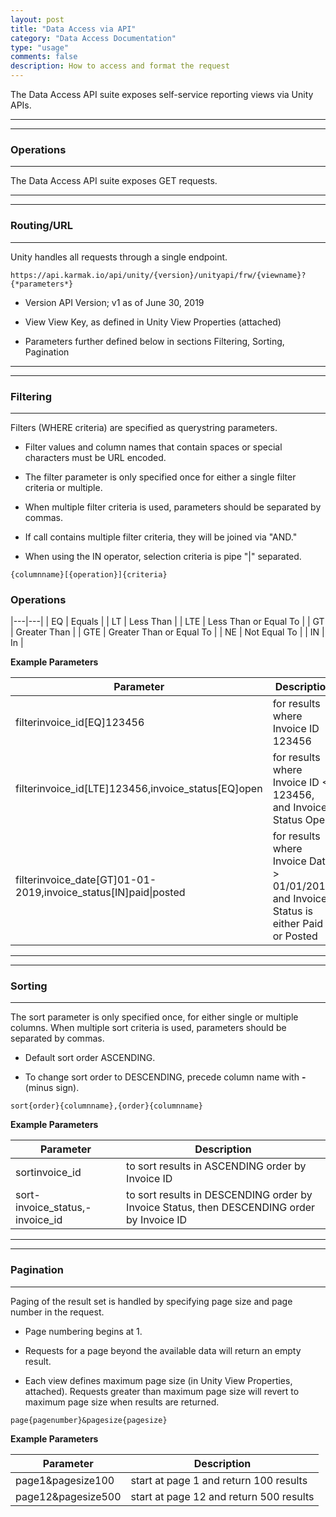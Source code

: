 ```yaml
---
layout: post
title: "Data Access via API"
category: "Data Access Documentation"
type: "usage" comments: falsedescription: How to access and format the request
---
```



The Data Access API suite exposes self-service reporting views via Unity APIs. 

---
---
### Operations
---

The Data Access API suite exposes GET requests.

---
---
### Routing/URL
---

Unity handles all requests through a single endpoint.

```
https://api.karmak.io/api/unity/{version}/unityapi/frw/{viewname}?{*parameters*}
```

-   Version  API Version; v1 as of June 30, 2019

-   View  View Key, as defined in Unity View Properties (attached)

-   Parameters  further defined below in sections Filtering, Sorting,
    Pagination

---
---
### Filtering
---

Filters (WHERE criteria) are specified as querystring parameters.

-   Filter values and column names that contain spaces or special characters
    must be URL encoded.

-   The filter parameter is only specified once for either a single filter
    criteria or multiple.

-   When multiple filter criteria is used, parameters should be separated by
    commas.

-   If call contains multiple filter criteria, they will be joined via "AND."

-   When using the IN operator, selection criteria is pipe "\|" separated.

```
{columnname}[{operation}]{criteria}
```

### Operations

|---|---|
| EQ  | Equals                   |
| LT  | Less Than                |
| LTE | Less Than or Equal To    |
| GT  | Greater Than             |
| GTE | Greater Than or Equal To |
| NE  | Not Equal To             |
| IN  | In                       |

**Example Parameters**

| Parameter | Description |
|---|---|
|filterinvoice_id[EQ]123456 | for results where Invoice ID  123456 |
|filterinvoice_id[LTE]123456,invoice_status[EQ]open | for results where Invoice ID \< 123456, and Invoice Status  Open|
|filterinvoice_date[GT]01-01-2019,invoice_status[IN]paid\|posted |for results where Invoice Date \> 01/01/2019, and Invoice Status is either Paid or Posted|

---
---
### Sorting
---

The sort parameter is only specified once, for either single or multiple
columns.  When multiple sort criteria is used, parameters should be separated by
commas.

-   Default sort order  ASCENDING. 

-   To change sort order to DESCENDING, precede column name with **-** (minus
    sign).

```
sort{order}{columnname},{order}{columnname}
```

**Example Parameters**

| Parameter | Description |
|---|---|
|sortinvoice_id |to sort results in ASCENDING order by Invoice ID|
|sort-invoice_status,-invoice_id | to sort results in DESCENDING order by Invoice Status, then DESCENDING order by Invoice ID|

---
---
### Pagination
---

Paging of the result set is handled by specifying page size and page number in
the request.

-   Page numbering begins at 1.

-   Requests for a page beyond the available data will return an empty result.

-   Each view defines maximum page size (in Unity View Properties, attached). 
    Requests greater than maximum page size will revert to maximum page size
    when results are returned.

```
page{pagenumber}&pagesize{pagesize}
```

**Example Parameters**

| Parameter | Description |
|---|---|
|page1&pagesize100 | start at page 1 and return 100 results |
|page12&pagesize500| start at page 12 and return 500 results |
